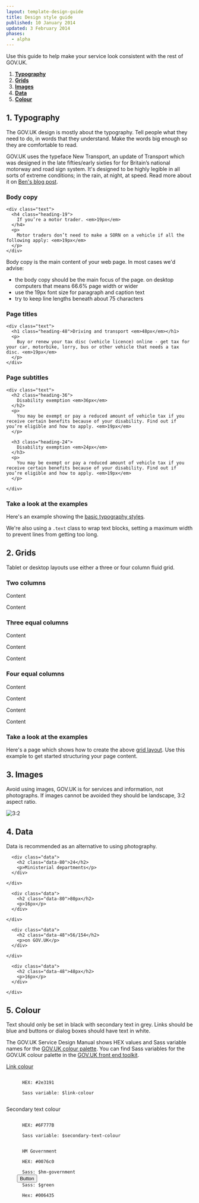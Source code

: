 ```yaml
---
layout: template-design-guide
title: Design style guide
published: 10 January 2014
updated: 3 February 2014
phases:
  - alpha
---
```


<div class="guide">
  <p>Use this guide to help make your service look consistent with the rest of GOV.UK.</p>
</div>

1. **[Typography](#guide-typography)**
2. **[Grids](#guide-grid)**
3. **[Images](#guide-images)**
4. **[Data](#guide-data)**
5. **[Colour](#guide-colour)**

<!-- Typography -->
<div class="guide" id="guide-typography">
  <h2 class="guide-header">1. Typography</h2>
  <p>
    The GOV.UK design is mostly about the typography. Tell people what they need to do, in words that they understand. Make the words big enough so they are comfortable to read.
  </p>
  <p>
    GOV.UK uses the typeface New Transport, an update of Transport which was designed in the late fifties/early sixties for for Britain’s national motorway and road sign system. It's designed to be highly legible in all sorts of extreme conditions; in the rain, at night, at speed. Read more about it on <a href="https://gds.blog.gov.uk/2012/07/05/a-few-notes-on-typography/">Ben's blog post</a>.
  </p>
</div>

<!-- Typography : Body copy -->
<div class="guide" id="guide-typography-copy">
  <h3 class="guide-subheader">Body copy</h3>
</div>

<div class="example">
  <div class="inner-block">
    
    <div class="text">
      <h4 class="heading-19">
        If you’re a motor trader. <em>19px</em>
      </h4>
      <p>
        Motor traders don’t need to make a SORN on a vehicle if all the following apply: <em>19px</em> 
      </p>
    </div>
    
  </div>
</div>
<div class="guide">
  <p>
    Body copy is the main content of your web page. In most cases we'd advise:
  </p>
  <ul>
    <li>the body copy should be the main focus of the page. on desktop computers that means 66.6% page width or wider</li>
    <li>use the 19px font size for paragraph and caption text</li>
    <li>try to keep line lengths beneath about 75 characters</li>
  </ul>
</div>

<!-- Typography : Page titles -->
<div class="guide" id="guide-typography-titles">
  <h3 class="guide-subheader">Page titles</h3>
</div>

<div class="example">
  <div class="inner-block">
    
    <div class="text">
      <h1 class="heading-48">Driving and transport <em>48px</em></h1>
      <p>
        Buy or renew your tax disc (vehicle licence) online - get tax for your car, motorbike, lorry, bus or other vehicle that needs a tax disc. <em>19px</em>
      </p>
    </div>
    
  </div>
</div>

<!-- Typography : Page subtitles -->
<div class="guide" id="guide-typography-subtitles">
  <h3 class="guide-subheader">Page subtitles</h3>
</div>

<div class="example">
  <div class="inner-block">
    
    <div class="text">
      <h2 class="heading-36">
        Disability exemption <em>36px</em>
      </h2>
      <p>
        You may be exempt or pay a reduced amount of vehicle tax if you receive certain benefits because of your disability. Find out if you’re eligible and how to apply. <em>19px</em>
      </p>
      
      <h3 class="heading-24">
        Disability exemption <em>24px</em>
      </h3>
      <p>
        You may be exempt or pay a reduced amount of vehicle tax if you receive certain benefits because of your disability. Find out if you’re eligible and how to apply. <em>19px</em>
      </p>
      
    </div>
    
  </div>
</div>

<!-- Typography :  -->
<div class="guide guide-end">
  <h3 class="guide-subheader">Take a look at the examples</h3>
  <p>
    Here's an example showing the <a href="{{ site.baseurl}}/example/typography.html">basic typography styles</a>.
  </p>
  <p>
    We're also using a <code>.text</code> class to wrap text blocks, setting a maximum width to prevent lines from getting too long.
  </p>
</div>

<!-- Grid -->
<div class="guide" id="guide-grid">
  <h2 class="guide-header">2. Grids</h2>
  <p>
    Tablet or desktop layouts use either a three or four column fluid grid. 
  </p>
</div>

<!-- Grid : Example -->
<div class="guide" id="guide-grid-2-col">
  <h3 class="guide-subheader">Two columns</h3>
</div>

<div class="example example-grid">
  <div class="grid-wrapper">
    <div class="grid grid-2-3">
      <div class="inner-block">
        <p>Content</p>
      </div>
    </div>
    <div class="grid grid-1-3">
      <div class="inner-block">
        <p>Content</p>
      </div>
    </div>
  </div>
</div>

<!-- Grid : Example -->
<div class="guide" id="guide-grid-3-col">
  <h3 class="guide-subheader">Three equal columns</h3>
</div>

<div class="example example-grid">
  <div class="grid-wrapper">
    <div class="grid grid-1-3">
      <div class="inner-block">
        <p>Content</p>
      </div>
    </div>
    <div class="grid grid-1-3">
      <div class="inner-block">
        <p>Content</p>
      </div>
    </div>
    <div class="grid grid-1-3">
      <div class="inner-block">
        <p>Content</p>
      </div>
    </div>
  </div>
</div>

<!-- Grid : Example -->
<div class="guide" id="guide-grid-4-col">
  <h3 class="heading-24 guide-subheader">Four equal columns</h3>
</div>

<div class="example example-grid">
  <div class="grid-wrapper">
    <div class="grid grid-1-4">
      <div class="inner-block">
        <p>Content</p>
      </div>
    </div>
    <div class="grid grid-1-4">
      <div class="inner-block">
        <p>Content</p>
      </div>
    </div>
    <div class="grid grid-1-4">
      <div class="inner-block">
        <p>Content</p>
      </div>
    </div>
    <div class="grid grid-1-4">
      <div class="inner-block">
        <p>Content</p>
      </div>
    </div>
  </div>
</div>

<!-- Grid : Take a look at the examples -->
<div class="guide guide-end">
  <h3 class="heading-24 guide-subheader">Take a look at the examples</h3>
  <p>
    Here's a page which shows how to create the above <a href="{{ site.baseurl}}/example/grid.html">grid layout</a>. Use this example to get started structuring your page content.
  </p>
</div>


<!-- Images -->
<div class="guide" id="guide-images">
  <h2 class="heading-36 guide-header">3. Images</h2>
  <p>
    Avoid using images, GOV.UK is for services and information, not photographs. If images cannot be avoided they should be landscape, 3:2 aspect ratio.
  </p>
</div>

<!-- Images : Example -->
<div class="example example-images">
  <div class="grid-wrapper">
    <div class="grid grid-1-2">
      <div class="inner-block">
        <img src="../assets/images/example/3by2.jpg" alt="3:2">
      </div>
    </div>
    <div class="grid grid-1-2">
      <div class="inner-block">
        <img src="../assets/images/example/pm.jpg" alt="">
      </div>
    </div>
  </div>
</div>


<!-- Data -->
<div class="guide" id="guide-data">
  <h2 class="heading-36 guide-header">4. Data</h2>
  <p>
    Data is recommended as an alternative to using photography.
  </p>
</div>

<!-- Data : Example -->
<div class="example">
  <div class="grid grid-1-2">
    <div class="inner-block">
      
      <div class="data">
        <h2 class="data-80">24</h2>
        <p>Ministerial departments</p>
      </div>
      
    </div>
  </div>
  <div class="grid grid-1-2">
    <div class="inner-block">
      
      <div class="data">
        <h2 class="data-80">80px</h2>
        <p>16px</p>
      </div>
      
    </div>
  </div>
</div>

<!-- Data : Example -->
<div class="example">
  <div class="grid grid-1-2">
    <div class="inner-block">
      
      <div class="data">
        <h2 class="data-48">56/154</h2>
        <p>on GOV.UK</p>
      </div>
      
    </div>
  </div>
  <div class="grid grid-1-2">
    <div class="inner-block">
      
      <div class="data">
        <h2 class="data-48">48px</h2>
        <p>16px</p>
      </div>
      
    </div>
  </div>
</div>


<!-- Colour palette -->
<div class="guide" id="guide-colour">
  <h2 class="heading-36 guide-header">5. Colour</h2>
  <p>
    Text should only be set in black with secondary text in grey. Links should be blue and buttons or dialog boxes should have text in white.
  </p>
  <p>
     The GOV.UK Service Design Manual shows HEX values and Sass variable names for the <a href="https://www.gov.uk/service-manual/user-centered-design/resources/colour-palettes.html">GOV.UK colour palette</a>. You can find Sass variables for the GOV.UK colour palette in the <a href="https://github.com/alphagov/govuk_frontend_toolkit#colours">GOV.UK front end toolkit</a>.
   </p>
</div>

<!-- Colour palette : Example -->
<div class="example">
  <div class="inner-block">
    <p>
      <a href="#">Link colour</a>
    </p>
    <code>
      HEX: #2e3191 <br>
      Sass variable: $link-colour
    </code>
    <p class="text-secondary">
      Secondary text colour
    </p>
    <code>
      HEX: #6F777B <br>
      Sass variable: $secondary-text-colour
    </code>
    <div class="swatch colour-hm-government">
    </div>
    <code>
      HM Government <br>
      HEX: #0076c0 <br>
      Sass: $hm-government
    </code>
    <button class="button">Button</button>
    <code>
      Sass: $green<br>
      Hex: #006435
    </code>
  </div>
</div>

<!-- Buttons -->
<!-- <div class="guide" id="guide-forms">
  <h2 class="guide-header">6. Buttons</h2>
  <p>
    Primary action buttons are green, secondary action buttons are grey, irreversible action buttons are red.
  </p>
</div> -->

<!-- Buttons : Example-->
<!-- <div class="example">
  <div class="inner-block">
    <a href="#" class="button">Primary action</a>
    <a href="#" class="button button-secondary">Secondary action</a>
    <a href="#" class="button button-warning">Warning action</a>
  </div>
</div> -->

<!-- Buttons : Get the styles -->
<!-- <div class="guide guide-end">
  <h3 class="guide-subheader">Get the styles</h3>
  <p>
    Here's an <a href="{{ site.baseurl}}/example/form.html">example form using the button styles</a>.
  </p>
</div> -->
